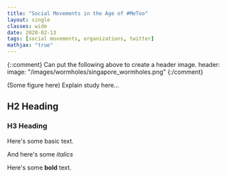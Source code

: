 ```yaml
---
title: "Social Movements in the Age of #MeToo"
layout: single
classes: wide
date: 2020-02-13
tags: [social movements, organizations, twitter]
mathjax: "true"
---
```

{::comment}
Can put the following above to create a header image.
header:
  image: "/images/wormholes/singapore_wormholes.png"
{:/comment}



(Some figure here)
Explain study here...

## H2 Heading

### H3 Heading




Here's some basic text.

And here's some *italics*

Here's some **bold** text.

